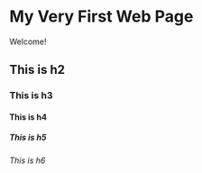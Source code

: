 # My Very First Web Page

Welcome!

## This is h2
### This is h3
#### This is h4
##### This is h5
###### This is h6

